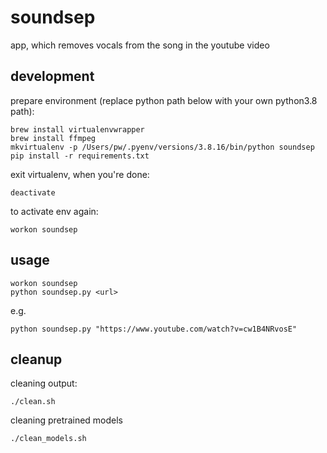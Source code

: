 # soundsep
app, which removes vocals from the song in the youtube video

## development

prepare environment (replace python path below with your own python3.8 path):

```
brew install virtualenvwrapper
brew install ffmpeg
mkvirtualenv -p /Users/pw/.pyenv/versions/3.8.16/bin/python soundsep
pip install -r requirements.txt
```

exit virtualenv, when you're done:

```
deactivate
```

to activate env again:

```
workon soundsep
```

## usage

```
workon soundsep
python soundsep.py <url>
```

e.g.

```
python soundsep.py "https://www.youtube.com/watch?v=cw1B4NRvosE"
```

## cleanup

cleaning output:

```
./clean.sh
```

cleaning pretrained models

```
./clean_models.sh
```